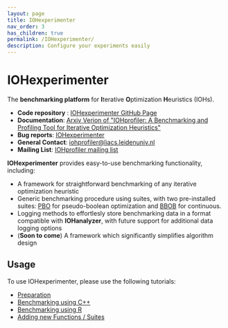 ```yaml
---
layout: page
title: IOHexperimenter
nav_order: 3
has_children: true
permalink: /IOHexperimenter/
description: Configure your experiments easily
---
```


IOHexperimenter
============================================

The __benchmarking platform__ for <b>I</b>terative <b>O</b>ptimization <b>H</b>euristics (IOHs).

* __Code repository__ : [IOHexperimenter GitHub Page](https://github.com/IOHprofiler/IOHexperimenter)
* __Documentation__: [Arxiv Verion of "IOHprofiler: A Benchmarking and Profiling Tool for Iterative Optimization Heuristics"](https://arxiv.org/abs/1810.05281)
* __Bug reports__: [IOHexperimenter](https://github.com/IOHprofiler/IOHexperimenter/issues)
* __General Contact__: [iohprofiler@liacs.leidenuniv.nl](mailto:iohprofiler@liacs.leidenuniv.nl)
* __Mailing List__: [IOHprofiler mailing list](https://lists.leidenuniv.nl/mailman/listinfo/iohprofiler)

<b>IOHexperimenter</b> provides easy-to-use benchmarking functionality, including:
* A framework for straightforward benchmarking of any iterative optimization heuristic
* Generic benchmarking procedure using suites, with two pre-installed suites: [PBO](Benchmark/) for pseudo-boolean optimization and [BBOB](https://coco.gforge.inria.fr/downloads/download16.00/bbobdocfunctions.pdf) for continuous.
* Logging methods to effortlesly store benchmarking data in a format compatible with __IOHanalyzer__, with future support for additional data logging options
* (__Soon to come__) A framework which significantly simplifies algorithm design

## Usage

To use IOHexperimenter, please use the following tutorials:
* [Preparation](Preparation/)
* [Benchmarking using C++](CPP/)
* [Benchmarking using R](R/)
* [Adding new Functions / Suites](Adding-Functions/)

<!-- <b>IOHexperimenter</b> is <i>built on</i>:

* `C++` (tested on `gcc 5.4.0`)
* `boost.filesystem` library for logging files.

<b>IOHexperimenter</b> is available for:

* `C++` on [GitHub](https://github.com/IOHprofiler)
* `R`, as a package on [GitHub](https://github.com/IOHprofiler/IOHexperimenter/tree/R) (or on on CRAN in the future)
* `Python` (under development)
* `Java` (at a later date) -->

<!-- #### Using IOHexperimenter in C++

If you are using the tool for the first time, please download or clone this branch and run `make` at the root directory of the project. After running `make` to compile,
* object files will be generated in `build/c/obj`
* three exectuable files will be generated in `build/c/bin`

Afterwards, you can use the folder `build/c` and use the `Makefile` therein for your experiments.
For more details of how to use the `C++` version, please visit [this page](/IOHexperimenter/Experiments/).

#### Using IOHexperimenter in R
For the use of `R`, please visit [R branch](https://github.com/IOHprofiler/IOHexperimenter/tree/R).

### Creating test problems

Benchmarking problems in __IOHexperimenter__ are easy to create yourself. We provide support for any input type and any number of real-valued objectives. For a more detailed guidline of how to define a benchmarking problem within IOHexperimenter, please visit [this page](/IOHexperimenter/AddingProblems/).

### Configuring test suites
Suites are collections of benchmarking problems. By including problems into a suite, it is easier for users to maintain their experiments. If you create a set of similar problems, it is recommended to create a suite to collect them together, which can be done effortlesly within the IOHexperimenter. For detailed steps of creating and using suites, please visit [this page](/src/Suites). -->